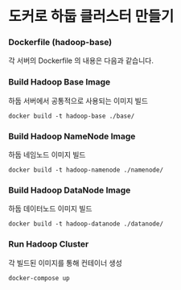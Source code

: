 # 도커로 하둡 클러스터 만들기

### Dockerfile (hadoop-base)
각 서버의 Dockerfile 의 내용은 다음과 같습니다.  

### Build Hadoop Base Image
하둡 서버에서 공통적으로 사용되는 이미지 빌드
```
docker build -t hadoop-base ./base/
```

### Build Hadoop NameNode Image
하둡 네임노드 이미지 빌드
```
docker build -t hadoop-namenode ./namenode/
```

### Build Hadoop DataNode Image
하둡 데이터노드 이미지 빌드
```
docker build -t hadoop-datanode ./datanode/
```

### Run Hadoop Cluster
각 빌드된 이미지를 통해 컨테이너 생성
```
docker-compose up
```